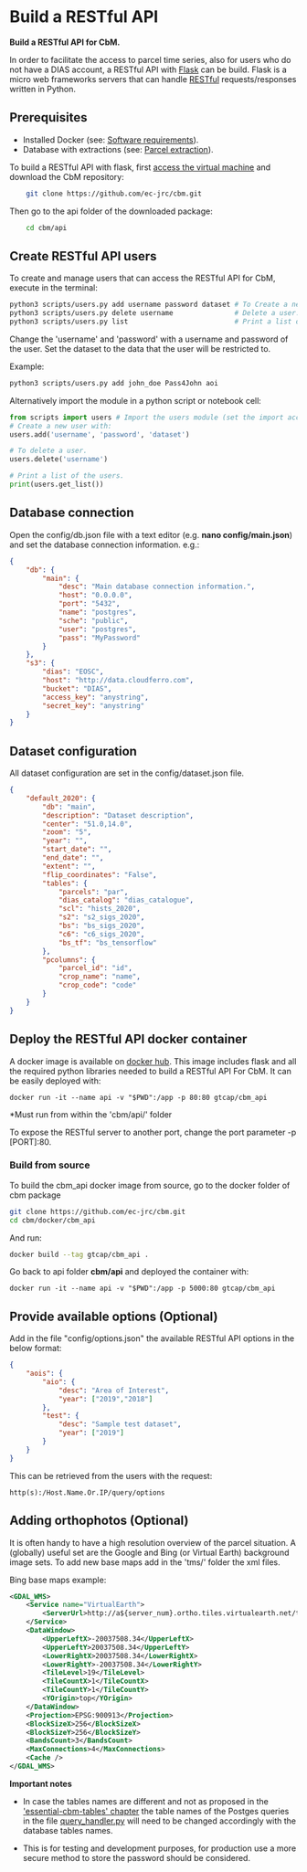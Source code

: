# Build a RESTful API

**Build a RESTful API for CbM.**

In order to facilitate the access to parcel time series, also for users who do not have a DIAS account, a RESTful API with [Flask](https://www.fullstackpython.com/flask.html) can be build. Flask is a micro web frameworks servers that can handle [RESTful](https://en.wikipedia.org/wiki/Representational_state_transfer) requests/responses written in Python.

## Prerequisites

- Installed Docker (see: [Software requirements](https://jrc-cbm.readthedocs.io/en/latest/setup_software.html)).
- Database with extractions (see: [Parcel extraction](https://jrc-cbm.readthedocs.io/en/latest/setup_extract.html)).

To build a RESTful API with flask, first [access the virtual machine](https://jrc-cbm.readthedocs.io/en/latest/setup_prerequisites.html#connecting-to-the-tenant-host-vm-via-ssh) and download the CbM repository:
```bash
    git clone https://github.com/ec-jrc/cbm.git
```
Then go to the api folder of the downloaded package:
```bash
    cd cbm/api
```

## Create RESTful API users

To create and manage users that can access the RESTful API for CbM, execute in the terminal:

```bash
python3 scripts/users.py add username password dataset # To Create a new user.
python3 scripts/users.py delete username               # Delete a user.
python3 scripts/users.py list                          # Print a list of the users.
```
Change the 'username' and 'password' with a username and password of the user.
Set the dataset to the data that the user will be restricted to.

Example:
```bash
python3 scripts/users.py add john_doe Pass4John aoi
```

Alternatively import the module in a python script or notebook cell:

```python
from scripts import users # Import the users module (set the import accordingly to your path)
# Create a new user with:
users.add('username', 'password', 'dataset')

# To delete a user.
users.delete('username')

# Print a list of the users.
print(users.get_list())
```

## Database connection

Open the config/db.json file with a text editor (e.g. **nano config/main.json**)
and set the database connection information. e.g.:
```json
{
    "db": {
        "main": {
            "desc": "Main database connection information.",
            "host": "0.0.0.0",
            "port": "5432",
            "name": "postgres",
            "sche": "public",
            "user": "postgres",
            "pass": "MyPassword"
        }
    },
    "s3": {
        "dias": "EOSC",
        "host": "http://data.cloudferro.com",
        "bucket": "DIAS",
        "access_key": "anystring",
        "secret_key": "anystring"
    }
}
```


## Dataset configuration

All dataset configuration are set in the config/dataset.json file.
```json
{
    "default_2020": {
        "db": "main",
        "description": "Dataset description",
        "center": "51.0,14.0",
        "zoom": "5",
        "year": "",
        "start_date": "",
        "end_date": "",
        "extent": "",
        "flip_coordinates": "False",
        "tables": {
            "parcels": "par",
            "dias_catalog": "dias_catalogue",
            "scl": "hists_2020",
            "s2": "s2_sigs_2020",
            "bs": "bs_sigs_2020",
            "c6": "c6_sigs_2020",
            "bs_tf": "bs_tensorflow"
        },
        "pcolumns": {
            "parcel_id": "id",
            "crop_name": "name",
            "crop_code": "code"
        }
    }
}
```


## Deploy the RESTful API docker container

A docker image is available on [docker hub](https://hub.docker.com/r/gtcap/cbm_api). This image includes flask and all the required python libraries needed to build a RESTful API For CbM. It can be easily deployed with:

    docker run -it --name api -v "$PWD":/app -p 80:80 gtcap/cbm_api

<!-- $ -->

*Must run from within the 'cbm/api/' folder

To expose the RESTful server to another port, change the port parameter -p [PORT]:80.


### Build from source

To build the cbm_api docker image from source, go to the docker folder of cbm package
```bash
git clone https://github.com/ec-jrc/cbm.git
cd cbm/docker/cbm_api
```
And run:
```bash
docker build --tag gtcap/cbm_api .
```
Go back to api folder **cbm/api** and deployed the container with:

    docker run -it --name api -v "$PWD":/app -p 5000:80 gtcap/cbm_api

<!-- $ -->

## Provide available options (Optional)

Add in the file "config/options.json" the available RESTful API options in the below format:

```json
{
    "aois": {
        "aio": {
            "desc": "Area of Interest",
            "year": ["2019","2018"]
        },
        "test": {
            "desc": "Sample test dataset",
            "year": ["2019"]
        }
    }
}
```

This can be retrieved from the users with the request:

    http(s):/Host.Name.Or.IP/query/options


## Adding orthophotos (Optional)

It is often handy to have a high resolution overview of the parcel situation.
A (globally) useful set are the Google and Bing (or Virtual Earth) background image sets.
To add new base maps add in the 'tms/' folder the xml files.

Bing base maps example:

```xml
<GDAL_WMS>
    <Service name="VirtualEarth">
        <ServerUrl>http://a${server_num}.ortho.tiles.virtualearth.net/tiles/a${quadkey}.jpeg?g=90</ServerUrl>
    </Service>
    <DataWindow>
        <UpperLeftX>-20037508.34</UpperLeftX>
        <UpperLeftY>20037508.34</UpperLeftY>
        <LowerRightX>20037508.34</LowerRightX>
        <LowerRightY>-20037508.34</LowerRightY>
        <TileLevel>19</TileLevel>
        <TileCountX>1</TileCountX>
        <TileCountY>1</TileCountY>
        <YOrigin>top</YOrigin>
    </DataWindow>
    <Projection>EPSG:900913</Projection>
    <BlockSizeX>256</BlockSizeX>
    <BlockSizeY>256</BlockSizeY>
    <BandsCount>3</BandsCount>
    <MaxConnections>4</MaxConnections>
    <Cache />
</GDAL_WMS>
```


**Important notes**

* In case the tables names are different and not as proposed in the ['essential-cbm-tables' chapter](https://jrc-cbm.readthedocs.io/en/latest/setup_prerequisites.html#essential-cbm-tables) the table names of the Postges queries in the file [query_handler.py](https://github.com/ec-jrc/cbm/blob/main/api/query_handler.py) will need to be changed accordingly with the database tables names.

* This is for testing and development purposes, for production use a more secure method to store the password should be considered.

